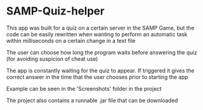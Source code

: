 # SAMP-Quiz-helper

This app was built for a quiz on a certain server in the SAMP Game, but the code can be easily rewritten when wanting to perform an automatic task within milliseconds on a certain change in a text file

The user can choose how long the program waits before answering the quiz (for avoiding suspicion of cheat use)

The app is constantly waiting for the quiz to appear. If triggered it gives the correct answer in the time that the user chooses prior to starting the app

Example can be seen in the 'Screenshots' folder in the project

The project also contains a runnable .jar file that can be downloaded

